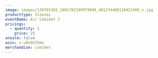 ```yaml
---
image: images/130765365_1801782199979694_401274400118422489_n.jpg
producttype: Sleeves
eventName: Air Comiket 2
pricings:
  - quantity: 1
    price: 25
onsale: false
asin: s-vBs6h7kHo
merchandise: comiket
---
```

